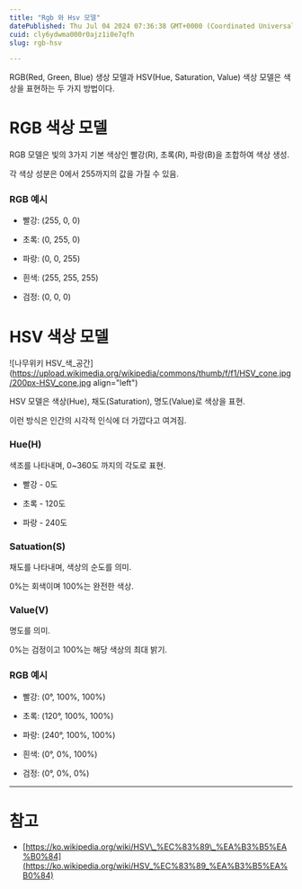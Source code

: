```yaml
---
title: "Rgb 와 Hsv 모델"
datePublished: Thu Jul 04 2024 07:36:38 GMT+0000 (Coordinated Universal Time)
cuid: cly6ydwma000r0ajz1i0e7qfh
slug: rgb-hsv

---
```


RGB(Red, Green, Blue) 생상 모델과 HSV(Hue, Saturation, Value) 색상 모델은 색상을 표현하는 두 가지 방법이다.

# RGB 색상 모델

RGB 모델은 빛의 3가지 기본 색상인 빨강(R), 초록(R), 파랑(B)을 조합하여 색상 생성.

각 색상 성분은 0에서 255까지의 값을 가질 수 있음.

### RGB 예시

* 빨강: (255, 0, 0)
    
* 초록: (0, 255, 0)
    
* 파랑: (0, 0, 255)
    
* 흰색: (255, 255, 255)
    
* 검정: (0, 0, 0)
    

# HSV 색상 모델

![나무위키 HSV_색_공간](https://upload.wikimedia.org/wikipedia/commons/thumb/f/f1/HSV_cone.jpg/200px-HSV_cone.jpg align="left")

HSV 모델은 색상(Hue), 채도(Saturation), 명도(Value)로 색상을 표현.

이런 방식은 인간의 시각적 인식에 더 가깝다고 여겨짐.

### Hue(H)

색조를 나타내며, 0~360도 까지의 각도로 표현.

* 빨강 - 0도
    
* 초록 - 120도
    
* 파랑 - 240도
    

### Satuation(S)

채도를 나타내며, 색상의 순도를 의미.

0%는 회색이며 100%는 완전한 색상.

### Value(V)

명도를 의미.

0%는 검정이고 100%는 해당 색상의 최대 밝기.

### RGB 예시

* 빨강: (0°, 100%, 100%)
    
* 초록: (120°, 100%, 100%)
    
* 파랑: (240°, 100%, 100%)
    
* 흰색: (0°, 0%, 100%)
    
* 검정: (0°, 0%, 0%)
    

---

# 참고

* [https://ko.wikipedia.org/wiki/HSV\_%EC%83%89\_%EA%B3%B5%EA%B0%84](https://ko.wikipedia.org/wiki/HSV_%EC%83%89_%EA%B3%B5%EA%B0%84)